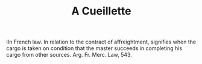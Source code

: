 ---
title: A Cueillette
letter: A
permalink: "/definitions/a-cueillette.html"
body: IIn French law. In relation to the contract of affreightment, signifies when
  the cargo is taken on condition that the master succeeds in completing his cargo
  from other sources. Arg. Fr. Merc. Law, 543.
published_at: '2018-07-07'
source: Black's Law Dictionary
ngram: false
layout: post
---